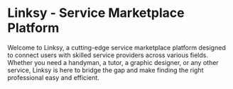 # **Linksy - Service Marketplace Platform**

Welcome to Linksy, a cutting-edge service marketplace platform designed to connect users with skilled service providers across various fields. Whether you need a handyman, a tutor, a graphic designer, or any other service, Linksy is here to bridge the gap and make finding the right professional easy and efficient.

